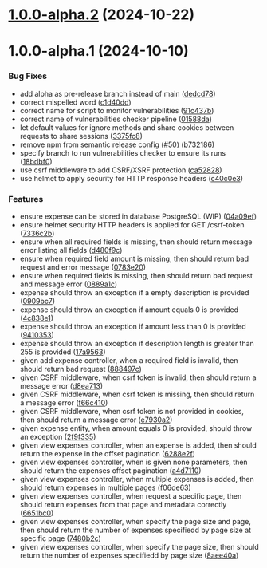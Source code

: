 # [1.0.0-alpha.2](https://github.com/matheusinit/expense-tracker-api/compare/v1.0.0-alpha.1...v1.0.0-alpha.2) (2024-10-22)

# 1.0.0-alpha.1 (2024-10-10)


### Bug Fixes

* add alpha as pre-release branch instead of main ([dedcd78](https://github.com/matheusinit/expense-tracker-api/commit/dedcd78dac0bb78e7d924fae5b62a9878da74482))
* correct mispelled word ([c1d40dd](https://github.com/matheusinit/expense-tracker-api/commit/c1d40dd2de89c79b7d102e845067a0241bb8d053))
* correct name for script to monitor vulnerabilities ([91c437b](https://github.com/matheusinit/expense-tracker-api/commit/91c437bf296a5852baeecff6f46e17c118dd26ac))
* correct name of vulnerabilities checker pipeline ([01588da](https://github.com/matheusinit/expense-tracker-api/commit/01588dafc5a0f882cb2bf95866b0a1d388afeb9f))
* let default values for ignore methods and share cookies between requests to share sessions ([3375fc8](https://github.com/matheusinit/expense-tracker-api/commit/3375fc87ac5322dc1b6ef3a9291fa5ce172219f4))
* remove npm from semantic release config ([#50](https://github.com/matheusinit/expense-tracker-api/issues/50)) ([b732186](https://github.com/matheusinit/expense-tracker-api/commit/b73218603bc4fa2bf7cd4914c7cfe1b4bc2b2460))
* specify branch to run vulnerabilities checker to ensure its runs ([18bdbf0](https://github.com/matheusinit/expense-tracker-api/commit/18bdbf0bcb623be5e9b808bf0b269b04a335d110))
* use csrf middleware to add CSRF/XSRF protection ([ca52828](https://github.com/matheusinit/expense-tracker-api/commit/ca5282828ba86a1631cf4e0de94e55cbd101c9d3))
* use helmet to apply security for HTTP response headers ([c40c0e3](https://github.com/matheusinit/expense-tracker-api/commit/c40c0e3f52f6d5a978d92c24db17b16fdf0ca779))


### Features

* ensure expense can be stored in database PostgreSQL (WIP) ([04a09ef](https://github.com/matheusinit/expense-tracker-api/commit/04a09ef80c8f1a27f363c3217905ef9fabddb13f))
* ensure helmet security HTTP headers is applied for GET /csrf-token ([7336c2b](https://github.com/matheusinit/expense-tracker-api/commit/7336c2bd24eff3261ebb07193a5d5662c420cbd8))
* ensure when all required fields is missing, then should return message error listing all fields ([d480f9c](https://github.com/matheusinit/expense-tracker-api/commit/d480f9ce9381eafaa8cd587ab78f2aef94471b0c))
* ensure when required field amount is missing, then should return bad request and error message ([0783e20](https://github.com/matheusinit/expense-tracker-api/commit/0783e205054aa84b44e4d6bb6d4a4c409cc2dd1a))
* ensure when required fields is missing, then should return bad request and message error ([0889a1c](https://github.com/matheusinit/expense-tracker-api/commit/0889a1cd16d9e80c13701d3e1116fa02ed336e82))
* expense should throw an exception if a empty description is provided ([0909bc7](https://github.com/matheusinit/expense-tracker-api/commit/0909bc751cc8db20dc657c25ad5fcd602835b13a))
* expense should throw an exception if amount equals 0 is provided ([4c838e1](https://github.com/matheusinit/expense-tracker-api/commit/4c838e1a1eeff8fa0b1f24d812cc0ed2bcd60a47))
* expense should throw an exception if amount less than 0 is provided ([9410353](https://github.com/matheusinit/expense-tracker-api/commit/9410353fe57e28c5ce5bcee44f85ead2826ada1a))
* expense should throw an exception if description length is greater than 255 is provided ([17a9563](https://github.com/matheusinit/expense-tracker-api/commit/17a956378619211c2896f8e7b7e08ced595bdedf))
* given add expense controller, when a required field is invalid, then should return bad request ([888497c](https://github.com/matheusinit/expense-tracker-api/commit/888497c61ae1e2d9834506facbfab2577bd1142d))
* given CSRF middleware, when csrf token is invalid, then should return a message error ([d8ea713](https://github.com/matheusinit/expense-tracker-api/commit/d8ea713bfe9dd3240d1b7c809eb24fbb1ee3e067))
* given CSRF middleware, when csrf token is missing, then should return a message error ([f66c410](https://github.com/matheusinit/expense-tracker-api/commit/f66c41095e014f0dc5b86570164306d9829a952d))
* given CSRF middleware, when csrf token is not provided in cookies, then should return a message error ([e7930a2](https://github.com/matheusinit/expense-tracker-api/commit/e7930a2a4ca94c84e38230260de32bb4a69a6aae))
* given expense entity, when amount equals 0 is provided, should throw an exception ([2f9f335](https://github.com/matheusinit/expense-tracker-api/commit/2f9f3356545e2b28eab4d4cfa859d64a3f51ce93))
* given view expenses controller, when an expense is added, then should return the expense in the offset pagination ([6288e2f](https://github.com/matheusinit/expense-tracker-api/commit/6288e2f9dc41807051401d3e1f699ab7c99d4287))
* given view expenses controller, when is given none parameters, then should return the expenses offset pagination ([a4d7110](https://github.com/matheusinit/expense-tracker-api/commit/a4d7110375b544f408cedc5d6629d7b45a435f0c))
* given view expenses controller, when multiple expenses is added, then should return expenses in multiple pages ([f06de63](https://github.com/matheusinit/expense-tracker-api/commit/f06de637af671be1f4079d77f8f68bce6a49f237))
* given view expenses controller, when request a specific page, then should return expenses from that page and metadata correctly ([6651bc0](https://github.com/matheusinit/expense-tracker-api/commit/6651bc0aab36dc52f0d1ea9237843d6acf667584))
* given view expenses controller, when specify the page size and page, then should return the number of expenses specifiedd by page size at specific page ([7480b2c](https://github.com/matheusinit/expense-tracker-api/commit/7480b2c9e8ac2fb4b010b6938d6cc77befcec7cc))
* given view expenses controller, when specify the page size, then should return the number of expenses specifiedd by page size ([8aee40a](https://github.com/matheusinit/expense-tracker-api/commit/8aee40ad428c3a943a51b8f14081f565b00f7e4b))
